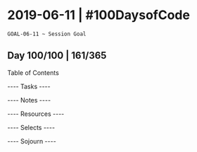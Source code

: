 # 2019-06-11 | #100DaysofCode

    GOAL-06-11 ~ Session Goal

## Day 100/100 | 161/365

Table of Contents

---- Tasks ----


---- Notes ----


---- Resources ----


---- Selects ----


---- Sojourn ----

